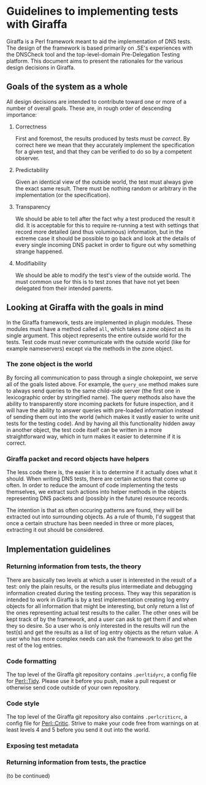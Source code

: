 # Guidelines to implementing tests with Giraffa

Giraffa is a Perl framework meant to aid the implementation of DNS tests. The design of the framework is based primarily on .SE's experiences with the DNSCheck tool and the top-level-domain Pre-Delegation Testing platform. This document aims to present the rationales for the various design decisions in Giraffa.

## Goals of the system as a whole

All design decisions are intended to contribute toward one or more of a number of overall goals. These are, in rough order of descending importance:

1. Correctness

    First and foremost, the results produced by tests must be _correct_. By correct here we mean that they accurately implement the specification for a given test, and that they can be verified to do so by a competent observer.

2. Predictability

    Given an identical view of the outside world, the test must always give the exact same result. There must be nothing random or arbitrary in the implementation (or the specification).

3. Transparency

    We should be able to tell after the fact why a test produced the result it did. It is acceptable for this to require re-running a test with settings that record more detailed (and thus voluminous) information, but in the extreme case it should be possible to go back and look at the details of every single incoming DNS packet in order to figure out why something strange happened.

4. Modifiability

    We should be able to modify the test's view of the outside world. The must common use for this is to test zones that have not yet been delegated from their intended parents.

## Looking at Giraffa with the goals in mind

In the Giraffa framework, tests are implemented in plugin modules. These modules must have a method called `all`, which takes a _zone object_ as its single argument. This object represents the entire outside world for the tests. Test code must never communicate with the outside world (like for example nameservers) except via the methods in the zone object.

### The zone object is the world

By forcing all communication to pass through a single chokepoint, we serve all of the goals listed above. For example, the `query_one` method makes sure to always send queries to the same child-side server (the first one in lexicographic order by stringified name). The query methods also have the ability to transparently store incoming packets for future inspection, and it will have the ability to answer queries with pre-loaded information instead of sending them out into the world (which makes it vastly easier to write unit tests for the testing code). And by having all this functionality hidden away in another object, the test code itself can be written in a more straightforward way, which in turn makes it easier to determine if it is correct.

### Giraffa packet and record objects have helpers

The less code there is, the easier it is to determine if it actually does what it should. When writing DNS tests, there are certain actions that come up often. In order to reduce the amount of code implementing the tests themselves, we extract such actions into helper methods in the objects representing DNS packets and (possibly in the future) resource records.

The intention is that as often occuring patterns are found, they will be extracted out into surrounding objects. As a rule of thumb, I'd suggest that once a certain structure has been needed in three or more places, extracting it out should be considered.

## Implementation guidelines

### Returning information from tests, the theory

There are basically two levels at which a user is interested in the result of a test: only the plain results, or the results plus intermediate and debugging information created during the testing process. They way this separation is intended to work in Giraffa is by a test implementation creating log entry objects for all information that might be interesting, but only return a list of the ones representing actual test results to the caller. The other ones will be kept track of by the framework, and a user can ask to get them if and when they so desire. So a user who is only interested in the results will run the test(s) and get the results as a list of log entry objects as the return value. A user who has more complex needs can ask the framework to also get the rest of the log entries.

### Code formatting

The top level of the Giraffa git repository contains `.perltidyrc`, a config file for [Perl::Tidy](http://search.cpan.org/~shancock/Perl-Tidy-20130922/lib/Perl/Tidy.pod). Please use it before you push, make a pull request or otherwise send code outside of your own repository.

### Code style

The top level of the Giraffa git repository also contains `.perlcriticrc`, a config file for [Perl::Critic](http://search.cpan.org/~thaljef/Perl-Critic-1.121/lib/Perl/Critic.pm). Strive to make your code free from warnings on at least levels 4 and 5 before you send it out into the world.

### Exposing test metadata

### Returning information from tests, the practice

(to be continued)